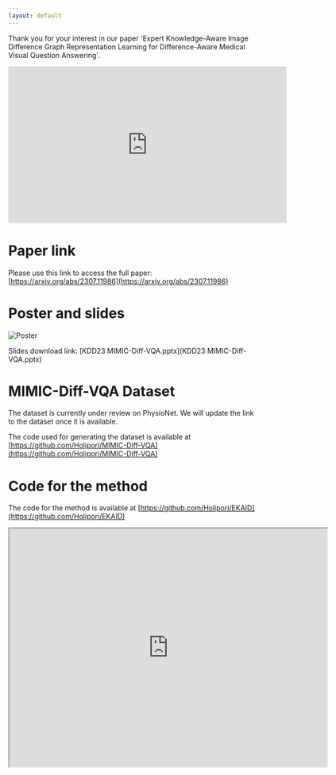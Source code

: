 ```yaml
---
layout: default
---
```


Thank you for your interest in our paper 'Expert Knowledge-Aware Image Difference Graph Representation Learning for Difference-Aware Medical Visual Question Answering'.

<p align="center"><iframe width="560" height="315" src="https://www.youtube.com/embed/y4Bny9VThu0" title="YouTube video player" frameborder="0" allow="accelerometer; autoplay; clipboard-write; encrypted-media; gyroscope; picture-in-picture; web-share" allowfullscreen></iframe></p>

# Paper link

Please use this link to access the full paper: [https://arxiv.org/abs/2307.11986](https://arxiv.org/abs/2307.11986)

# Poster and slides

![Poster](poster.png)

Slides download link: [KDD23 MIMIC-Diff-VQA.pptx](KDD23 MIMIC-Diff-VQA.pptx) 

# MIMIC-Diff-VQA Dataset

The dataset is currently under review on PhysioNet. We will update the link to the dataset once it is available.

The code used for generating the dataset is available at [https://github.com/Holipori/MIMIC-Diff-VQA](https://github.com/Holipori/MIMIC-Diff-VQA)

# Code for the method

The code for the method is available at [https://github.com/Holipori/EKAID](https://github.com/Holipori/EKAID)

<p align="center"><iframe src="https://drive.google.com/file/d/1vUZBYYcJJSrQYj-v48chh4bnjlX5cm7R/preview" width="640" height="480" allow="autoplay"></iframe></p>



